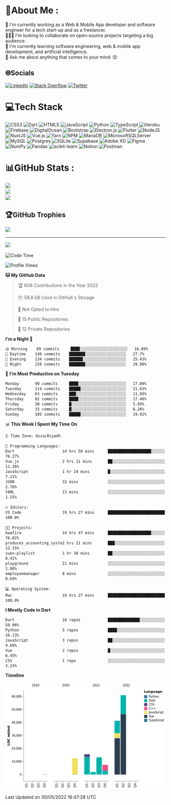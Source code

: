 # 💫About Me :
🔭 I'm currently working as a Web & Mobile App developer and software engineer for a tech start-up and as a freelancer.<br />
🙋🏻‍♂️ I'm looking to collaborate on open-source projects targeting a big audience.<br />
🌱 I'm currently learning software engineering, web & mobile app development, and artificial intelligence.<br />
💬 Ask me about anything that comes to your mind. 😊<br />


## 🌐Socials
[![LinkedIn](https://img.shields.io/badge/LinkedIn-%230077B5.svg?logo=linkedin&logoColor=white)](https://linkedin.com/in/abdullah-metwally-86b243108) [![Stack Overflow](https://img.shields.io/badge/-Stackoverflow-FE7A16?logo=stack-overflow&logoColor=white)](https://stackoverflow.com/users/7632109/abdullah) [![Twitter](https://img.shields.io/badge/Twitter-%231DA1F2.svg?logo=Twitter&logoColor=white)](https://twitter.com/MrAbdullah_104) 

# 💻Tech Stack
![CSS3](https://img.shields.io/badge/css3-%231572B6.svg?style=for-the-badge&logo=css3&logoColor=white) ![Dart](https://img.shields.io/badge/dart-%230175C2.svg?style=for-the-badge&logo=dart&logoColor=white) ![HTML5](https://img.shields.io/badge/html5-%23E34F26.svg?style=for-the-badge&logo=html5&logoColor=white) ![JavaScript](https://img.shields.io/badge/javascript-%23323330.svg?style=for-the-badge&logo=javascript&logoColor=%23F7DF1E) ![Python](https://img.shields.io/badge/python-3670A0?style=for-the-badge&logo=python&logoColor=ffdd54) ![TypeScript](https://img.shields.io/badge/typescript-%23007ACC.svg?style=for-the-badge&logo=typescript&logoColor=white) ![Heroku](https://img.shields.io/badge/heroku-%23430098.svg?style=for-the-badge&logo=heroku&logoColor=white) ![Firebase](https://img.shields.io/badge/firebase-%23039BE5.svg?style=for-the-badge&logo=firebase) ![DigitalOcean](https://img.shields.io/badge/DigitalOcean-%230167ff.svg?style=for-the-badge&logo=digitalOcean&logoColor=white) ![Bootstrap](https://img.shields.io/badge/bootstrap-%23563D7C.svg?style=for-the-badge&logo=bootstrap&logoColor=white) ![Electron.js](https://img.shields.io/badge/Electron-191970?style=for-the-badge&logo=Electron&logoColor=white) ![Flutter](https://img.shields.io/badge/Flutter-%2302569B.svg?style=for-the-badge&logo=Flutter&logoColor=white) ![NodeJS](https://img.shields.io/badge/node.js-6DA55F?style=for-the-badge&logo=node.js&logoColor=white) ![NuxtJS](https://img.shields.io/badge/Nuxt-black?style=for-the-badge&logo=nuxt.js&logoColor=white) ![Vue.js](https://img.shields.io/badge/vuejs-%2335495e.svg?style=for-the-badge&logo=vuedotjs&logoColor=%234FC08D) ![Yarn](https://img.shields.io/badge/yarn-%232C8EBB.svg?style=for-the-badge&logo=yarn&logoColor=white) ![NPM](https://img.shields.io/badge/NPM-%23000000.svg?style=for-the-badge&logo=npm&logoColor=white) ![MariaDB](https://img.shields.io/badge/MariaDB-003545?style=for-the-badge&logo=mariadb&logoColor=white) ![MicrosoftSQLServer](https://img.shields.io/badge/Microsoft%20SQL%20Sever-CC2927?style=for-the-badge&logo=microsoft%20sql%20server&logoColor=white) ![MySQL](https://img.shields.io/badge/mysql-%2300f.svg?style=for-the-badge&logo=mysql&logoColor=white) ![Postgres](https://img.shields.io/badge/postgres-%23316192.svg?style=for-the-badge&logo=postgresql&logoColor=white) ![SQLite](https://img.shields.io/badge/sqlite-%2307405e.svg?style=for-the-badge&logo=sqlite&logoColor=white) 	![Supabase](https://img.shields.io/badge/Supabase-3ECF8E?style=for-the-badge&logo=supabase&logoColor=white) ![Adobe XD](https://img.shields.io/badge/Adobe%20XD-470137?style=for-the-badge&logo=Adobe%20XD&logoColor=#FF61F6) 	![Figma](https://img.shields.io/badge/figma-%23F24E1E.svg?style=for-the-badge&logo=figma&logoColor=white) ![NumPy](https://img.shields.io/badge/numpy-%23013243.svg?style=for-the-badge&logo=numpy&logoColor=white) ![Pandas](https://img.shields.io/badge/pandas-%23150458.svg?style=for-the-badge&logo=pandas&logoColor=white) ![scikit-learn](https://img.shields.io/badge/scikit--learn-%23F7931E.svg?style=for-the-badge&logo=scikit-learn&logoColor=white) ![Notion](https://img.shields.io/badge/Notion-%23000000.svg?style=for-the-badge&logo=notion&logoColor=white) ![Postman](https://img.shields.io/badge/Postman-FF6C37?style=for-the-badge&logo=postman&logoColor=white)
# 📊GitHub Stats :
![](https://github-readme-stats.vercel.app/api?username=Abdullah104&theme=city_light&hide_border=true&include_all_commits=true&count_private=true)<br/>
![](https://github-readme-streak-stats.herokuapp.com/?user=Abdullah104&theme=city_light&hide_border=true)<br/>
![](https://github-readme-stats.vercel.app/api/top-langs/?username=Abdullah104&theme=city_light&hide_border=true&include_all_commits=true&count_private=true&layout=compact)

## 🏆GitHub Trophies
![](https://github-profile-trophy.vercel.app/?username=Abdullah104&theme=flat&no-frame=true&no-bg=false&margin-w=4)

---
[![](https://visitcount.itsvg.in/api?id=Abdullah104&icon=9&color=6)](https://visitcount.itsvg.in)


<!--START_SECTION:waka-->
![Code Time](http://img.shields.io/badge/Code%20Time-0%20secs-blue)

![Profile Views](http://img.shields.io/badge/Profile%20Views-50-blue)

**🐱 My GitHub Data** 

> 🏆 606 Contributions in the Year 2022
 > 
> 📦 58.8 kB Used in GitHub's Storage 
 > 
> 🚫 Not Opted to Hire
 > 
> 📜 15 Public Repositories 
 > 
> 🔑 12 Private Repositories  
 > 
**I'm a Night 🦉** 

```text
🌞 Morning    89 commits     ████░░░░░░░░░░░░░░░░░░░░░   16.89% 
🌆 Daytime    146 commits    ███████░░░░░░░░░░░░░░░░░░   27.7% 
🌃 Evening    134 commits    ██████░░░░░░░░░░░░░░░░░░░   25.43% 
🌙 Night      158 commits    ███████░░░░░░░░░░░░░░░░░░   29.98%

```
📅 **I'm Most Productive on Tuesday** 

```text
Monday       90 commits     ████░░░░░░░░░░░░░░░░░░░░░   17.08% 
Tuesday      114 commits    █████░░░░░░░░░░░░░░░░░░░░   21.63% 
Wednesday    63 commits     ███░░░░░░░░░░░░░░░░░░░░░░   11.95% 
Thursday     92 commits     ████░░░░░░░░░░░░░░░░░░░░░   17.46% 
Friday       30 commits     █░░░░░░░░░░░░░░░░░░░░░░░░   5.69% 
Saturday     33 commits     █░░░░░░░░░░░░░░░░░░░░░░░░   6.26% 
Sunday       105 commits    █████░░░░░░░░░░░░░░░░░░░░   19.92%

```


📊 **This Week I Spent My Time On** 

```text
⌚︎ Time Zone: Asia/Riyadh

💬 Programming Languages: 
Dart                     14 hrs 50 mins      ███████████████████░░░░░░   76.27% 
Vue.js                   2 hrs 11 mins       ██░░░░░░░░░░░░░░░░░░░░░░░   11.26% 
JavaScript               1 hr 24 mins        █░░░░░░░░░░░░░░░░░░░░░░░░   7.21% 
JSON                     32 mins             ░░░░░░░░░░░░░░░░░░░░░░░░░   2.78% 
YAML                     13 mins             ░░░░░░░░░░░░░░░░░░░░░░░░░   1.15%

🔥 Editors: 
VS Code                  19 hrs 27 mins      █████████████████████████   100.0%

🐱‍💻 Projects: 
kwafira                  14 hrs 47 mins      ███████████████████░░░░░░   76.02% 
produces_accounting_syste2 hrs 21 mins       ███░░░░░░░░░░░░░░░░░░░░░░   12.15% 
vuex-playlist            1 hr 38 mins        ██░░░░░░░░░░░░░░░░░░░░░░░   8.41% 
playground               21 mins             ░░░░░░░░░░░░░░░░░░░░░░░░░   1.86% 
employeemanager          8 mins              ░░░░░░░░░░░░░░░░░░░░░░░░░   0.69%

💻 Operating System: 
Mac                      19 hrs 27 mins      █████████████████████████   100.0%

```

**I Mostly Code in Dart** 

```text
Dart                     18 repos            ██████████████░░░░░░░░░░░   58.06% 
Python                   5 repos             ████░░░░░░░░░░░░░░░░░░░░░   16.13% 
JavaScript               3 repos             ██░░░░░░░░░░░░░░░░░░░░░░░   9.68% 
Vue                      2 repos             █░░░░░░░░░░░░░░░░░░░░░░░░   6.45% 
CSS                      1 repo              ░░░░░░░░░░░░░░░░░░░░░░░░░   3.23%

```


**Timeline**

![Chart not found](https://raw.githubusercontent.com/Abdullah104/Abdullah104/main/charts/bar_graph.png) 


 Last Updated on 30/05/2022 18:47:28 UTC
<!--END_SECTION:waka-->
